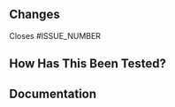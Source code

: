 ## Changes
<!--- Please describe the changes you're making. Why are they here? How they are solved? -->
<!--- If your changes include something of a visual nature, it's useful to include screenshots or even short GIFs. -->
<!--- If solving an existing issue, make sure to link it. -->
Closes #ISSUE_NUMBER

## How Has This Been Tested?
<!--- Please describe how you tested your changes. -->

## Documentation
<!-- 
If needed, make sure that the introduced changes are properly documented on our documentation website (https://www.webiny.com/docs)*. Ask yourself the following questions:
- Do I need to create an additional documentation page, explaining the changes I made and how to use them?
- Do I need to update existing documentation pages?
- Are these changes important for Webiny users? If so, they should be mentioned on the Changelog page**.

* Webiny documentation repository: https://github.com/webiny/docs.webiny.com
** For example https://www.webiny.com/docs/changelog/5.3.0.
-->
